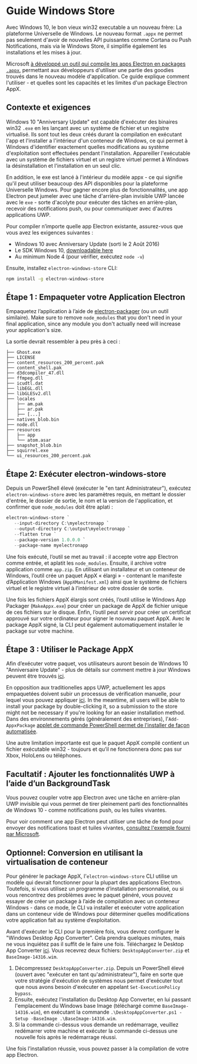 # Guide Windows Store

Avec Windows 10, le bon vieux win32 executable a un nouveau frère: La plateforme Universelle de Windows. Le nouveau format `.appx` ne permet pas seulement d'avoir de nouvelles API puissantes comme Cortana ou Push Notifications, mais via le Windows Store, il simplifie également les installations et les mises à jour.

Microsoft [à développé un outil qui compile les apps Electron en packages `.appx`](https://github.com/catalystcode/electron-windows-store), permettant aux développeurs d'utiliser une partie des goodies trouvés dans le nouveau modèle d'application. Ce guide explique comment l'utiliser - et quelles sont les capacités et les limites d'un package Electron AppX.

## Contexte et exigences

Windows 10 "Anniversary Update" est capable d'exécuter des binaires win32 `.exe` en les lançant avec un système de fichier et un registre virtualisé. Ils sont tout les deux créés durant la compilation en exécutant l'app et l'installer a l'intérieur d'un conteneur de Windows, ce qui permet à Windows d'identifier exactement quelles modifications au système d'exploitation sont effectuées pendant l'installation. Appareiller l'exécutable avec un système de fichiers virtuel et un registre virtuel permet à Windows la désinstallation et l'installation en un seul clic.

En addition, le exe est lancé à l'intérieur du modèle appx - ce qui signifie qu'il peut utiliser beaucoup des API disponibles pour la plateforme Universelle Windows. Pour gagner encore plus de fonctionnalités, une app Electron peut jumeler avec une tâche d'arrière-plan invisible UWP lancée avec le `exe` - sorte d'acolyte pour exécuter des tâches en arrière-plan, recevoir des notifications push, ou pour communiquer avec d'autres applications UWP.

Pour compiler n’importe quelle app Electron existante, assurez-vous que vous avez les exigences suivantes :

* Windows 10 avec Anniversary Update (sorti le 2 Août 2016)
* Le SDK Windows 10, [downloadable here](https://developer.microsoft.com/en-us/windows/downloads/windows-10-sdk)
* Au minimum Node 4 (pour vérifier, exécutez `node -v`)

Ensuite, installez `electron-windows-store` CLI:

```sh
npm install -g electron-windows-store
```

## Étape 1 : Empaqueter votre Application Electron

Empaquetez l’application à l’aide de [electron-packager](https://github.com/electron-userland/electron-packager) (ou un outil similaire). Make sure to remove `node_modules` that you don't need in your final application, since any module you don't actually need will increase your application's size.

La sortie devrait ressembler à peu près à ceci :

```text
├── Ghost.exe
├── LICENSE 
├── content_resources_200_percent.pak 
├── content_shell.pak 
├── d3dcompiler_47.dll 
├── ffmpeg.dll 
├── icudtl.dat 
├── libEGL.dll 
├── libGLESv2.dll
├── locales
│   ├── am.pak
│   ├── ar.pak 
│   ├── [...] 
├── natives_blob.bin 
├── node.dll 
├── resources 
│   ├── app 
│   └── atom.asar 
├── snapshot_blob.bin 
├── squirrel.exe 
└── ui_resources_200_percent.pak
```

## Étape 2: Exécuter electron-windows-store

Depuis un PowerShell élevé (exécuter le "en tant Administrateur"), exécutez `electron-windows-store` avec les paramètres requis, en mettant le dossier d'entrée, le dossier de sortie, le nom et la version de l'application, et confirmer que `node_modules` doit être aplati :

```powershell
electron-windows-store `
   --input-directory C:\myelectronapp `
   --output-directory C:\output\myelectronapp `
   --flatten true `
   --package-version 1.0.0.0 `
   --package-name myelectronapp
```

Une fois exécuté, l’outil se met au travail : il accepte votre app Electron comme entrée, et aplatit les `node_modules`. Ensuite, il archive votre application comme `app.zip`. En utilisant un installateur et un conteneur de Windows, l’outil crée un paquet AppX « élargi » - contenant le manifeste d’Application Windows (`AppXManifest.xml`) ainsi que le système de fichiers virtuel et le registre virtuel à l’intérieur de votre dossier de sortie.

Une fois les fichiers AppX élargis sont créés, l’outil utilise le Windows App Packager (`MakeAppx.exe`) pour créer un package de AppX de fichier unique de ces fichiers sur le disque. Enfin, l’outil peut servir pour créer un certificat approuvé sur votre ordinateur pour signer le nouveau paquet AppX. Avec le package AppX signé, la CLI peut également automatiquement installer le package sur votre machine.

## Étape 3 : Utiliser le Package AppX

Afin d’exécuter votre paquet, vos utilisateurs auront besoin de Windows 10 "Anniversaire Update" - plus de détails sur comment mettre à jour Windows peuvent être trouvés [ici](https://blogs.windows.com/windowsexperience/2016/08/02/how-to-get-the-windows-10-anniversary-update).

En opposition aux traditionelles apps UWP, actuellement les apps empaquetées doivent subir un processus de vérification manuelle, pour lequel vous pouvez appliquer [ici](https://developer.microsoft.com/en-us/windows/projects/campaigns/desktop-bridge). In the meantime, all users will be able to install your package by double-clicking it, so a submission to the store might not be necessary if you're looking for an easier installation method. Dans des environnements gérés (généralement des entreprises), l'`Add-AppxPackage` [applet de commande PowerShell permet de l'installer de façon automatisée](https://technet.microsoft.com/en-us/library/hh856048.aspx).

Une autre limitation importante est que le paquet AppX compilé contient un fichier exécutable win32 - toujours et qu’il ne fonctionnera donc pas sur Xbox, HoloLens ou téléphones.

## Facultatif : Ajouter les fonctionnalités UWP à l’aide d’un BackgroundTask

Vous pouvez coupler votre app Electron avec une tâche en arrière-plan UWP invisible qui vous permet de tirer pleinement parti des fonctionnalités de Windows 10 - comme notifications push, ou les tuiles vivantes.

Pour voir comment une app Electron peut utiliser une tâche de fond pour envoyer des notifications toast et tuiles vivantes, [consultez l'exemple fourni par Microsoft](https://github.com/felixrieseberg/electron-uwp-background).

## Optionnel: Conversion en utilisant la virtualisation de conteneur

Pour générer le package AppX, l'`electron-windows-store` CLI utilise un modèle qui devrait fonctionner pour la plupart des applications Electron. Toutefois, si vous utilisez un programme d’installation personnalisé, ou si vous rencontrez des problèmes avec le paquet généré, vous pouvez essayer de créer un package à l’aide de compilation avec un conteneur Windows - dans ce mode, le CLI va installer et exécuter votre application dans un conteneur vide de Windows pour déterminer quelles modifications votre application fait au système d’exploitation.

Avant d'exécuter le CLI pour la première fois, vous devrez configurer le "Windows Desktop App Converter". Cela prendra quelques minutes, mais ne vous inquiétez pas il suffit de le faire une fois. Téléchargez le Desktop App Converter [ici](https://docs.microsoft.com/en-us/windows/uwp/porting/desktop-to-uwp-run-desktop-app-converter). Vous recevrez deux fichiers: `DesktopAppConverter.zip` et `BaseImage-14316.wim`.

1. Décompressez `DesktopAppConverter.zip`. Depuis un PowerShell élevé (ouvert avec "exécuter en tant qu'administrateur"), faire en sorte que votre stratégie d'exécution de systèmes nous permet d'exécuter tout que nous avons besoin d'exécuter en appelant `Set-ExecutionPolicy bypass`.
2. Ensuite, exécutez l'installation du Desktop App Converter, en lui passant l'emplacement du Windows base Image (téléchargé comme `BaseImage-14316.wim`), en exécutant la commande `.\DesktopAppConverter.ps1 -Setup -BaseImage .\BaseImage-14316.wim`.
3. Si la commande ci-dessus vous demande un redémarrage, veuillez redémarrer votre machine et exécuter la commande ci-dessus une nouvelle fois après le redémarrage réussi.

Une fois l’installation réussie, vous pouvez passer à la compilation de votre app Electron.